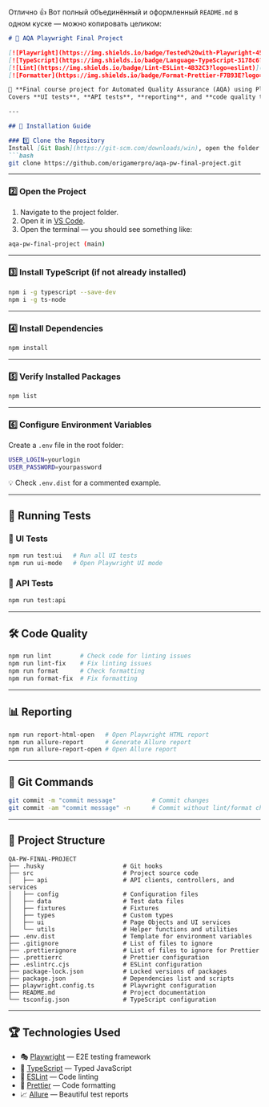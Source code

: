 Отлично 👍
Вот полный объединённый и оформленный `README.md` в одном куске — можно копировать целиком:

````markdown
# 🎯 AQA Playwright Final Project

[![Playwright](https://img.shields.io/badge/Tested%20with-Playwright-45ba4b?logo=playwright)](https://playwright.dev/)
[![TypeScript](https://img.shields.io/badge/Language-TypeScript-3178c6?logo=typescript)](https://www.typescriptlang.org/)
[![Lint](https://img.shields.io/badge/Lint-ESLint-4B32C3?logo=eslint)](https://eslint.org/)
[![Formatter](https://img.shields.io/badge/Format-Prettier-F7B93E?logo=prettier)](https://prettier.io/)

📌 **Final course project for Automated Quality Assurance (AQA) using Playwright and TypeScript.**  
Covers **UI tests**, **API tests**, **reporting**, and **code quality tools**.

---

## 🚀 Installation Guide

### 1️⃣ Clone the Repository
Install [Git Bash](https://git-scm.com/downloads/win), open the folder where you want the project, and run:
```bash
git clone https://github.com/origamerpro/aqa-pw-final-project.git
````

---

### 2️⃣ Open the Project

1. Navigate to the project folder.
2. Open it in [VS Code](https://code.visualstudio.com/Download).
3. Open the terminal — you should see something like:

```bash
aqa-pw-final-project (main)
```

---

### 3️⃣ Install TypeScript (if not already installed)

```bash
npm i -g typescript --save-dev
npm i -g ts-node
```

---

### 4️⃣ Install Dependencies

```bash
npm install
```

---

### 5️⃣ Verify Installed Packages

```bash
npm list
```
---

### 6️⃣ Configure Environment Variables

Create a `.env` file in the root folder:

```bash
USER_LOGIN=yourlogin
USER_PASSWORD=yourpassword
```

💡 Check `.env.dist` for a commented example.

---

## 🧪 Running Tests

### 🔹 UI Tests

```bash
npm run test:ui   # Run all UI tests
npm run ui-mode   # Open Playwright UI mode
```

### 🔹 API Tests

```bash
npm run test:api
```

---

## 🛠 Code Quality

```bash
npm run lint        # Check code for linting issues
npm run lint-fix    # Fix linting issues
npm run format      # Check formatting
npm run format-fix  # Fix formatting
```

---

## 📊 Reporting

```bash
npm run report-html-open   # Open Playwright HTML report
npm run allure-report      # Generate Allure report
npm run allure-report-open # Open Allure report
```

---

## 🔄 Git Commands

```bash
git commit -m "commit message"          # Commit changes
git commit -am "commit message" -n      # Commit without lint/format checks
```

---

## 📂 Project Structure

```
QA-PW-FINAL-PROJECT
├── .husky                      # Git hooks
├── src                         # Project source code
│   ├── api                     # API clients, controllers, and services
│   ├── config                  # Configuration files
│   ├── data                    # Test data files
│   ├── fixtures                # Fixtures
│   ├── types                   # Custom types
│   ├── ui                      # Page Objects and UI services
│   └── utils                   # Helper functions and utilities
├── .env.dist                   # Template for environment variables
├── .gitignore                  # List of files to ignore
├── .prettierignore             # List of files to ignore for Prettier
├── .prettierrc                 # Prettier configuration
├── .eslintrc.cjs               # ESLint configuration
├── package-lock.json           # Locked versions of packages
├── package.json                # Dependencies list and scripts
├── playwright.config.ts        # Playwright configuration
├── README.md                   # Project documentation
└── tsconfig.json               # TypeScript configuration
```

---

## 🏆 Technologies Used

* 🎭 [Playwright](https://playwright.dev/) — E2E testing framework
* 💙 [TypeScript](https://www.typescriptlang.org/) — Typed JavaScript
* 📏 [ESLint](https://eslint.org/) — Code linting
* 🎨 [Prettier](https://prettier.io/) — Code formatting
* 📈 [Allure](https://docs.qameta.io/allure/) — Beautiful test reports
